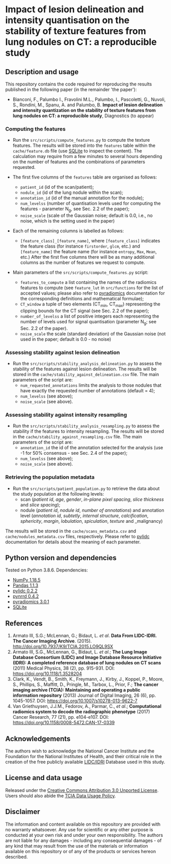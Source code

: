 # Impact of lesion delineation and intensity quantisation on the stability of texture features from lung nodules on CT: a reproducible study

## Description and usage

This repository contains the code required for reproducing the results published in the following paper (in the remainder 'the paper'):
* Bianconi, F., Palumbo I., Fravolini M.L., Palumbo, I., Pascoletti, G., Nuvoli, S., Rondini, M., Spanu, A. and Palumbo, B. __Impact of lesion delineation and intensity quantization on the stability of texture features from lung nodules on CT: a reproducible study__, Diagnostics (to appear)

### Computing the features
* Run the `src/scripts/compute_features.py` to compute the texture features. The results will be stored into the `features` table within the `cache/feature.db` file (use [SQLite](https://www.sqlite.org/index.html) to inspect the content). The calculation may require from a few minutes to several hours depending on the number of features and the combinations of parameters requested.

* The first five columns of the `features` table are organised as follows:
  - `patient_id` (id of the scan/patient);
  - `nodule_id` (id of the lung nodule within the scan);
  - `annotation_id` (id of the manual annotation for the nodule);
  - `num_levelss` (number of quantisation levels used for computing the features - parameter N<sub>g</sub>, see Sec. 2.2 of the paper);
  - `noise_scale` (scale of the Gaussian noise; default is 0.0, i.e., no noise, which is the setting used in the paper)

* Each of the remaining columns is labelled as follows:
  - `[feature_class]_[feature_name]`, where `[feature_class]` indicates the feature class (for instance `firstorder`, `glcm`, etc.) and `[feature_name]` the feature name (for instance `entropy`, `Max`, `Mean`, etc.) After the first five columns there will be as many additional columns as the number of features we request to compute.

* Main parameters of the `src/scripts/compute_features.py` script:
  - `features_to_compute` a list containing the names of the radiomics features to compute (see `feature_lut` in `src/functions` for the list of accepted values; please also refer to [pyradiomics](https://pyradiomics.readthedocs.io/en/latest/) documentation for the corresponding definitions and mathematical formulae);
  - `CT_window` a tuple of two elements (CT<sub>min</sub>, CT<sub>max</sub>) representing the clipping bounds for the CT signal (see Sec. 2.2 of the paper);
  - `number_of_levelss` a list of positive integers each representing the number of levels used for signal quantisation (parameter N<sub>g</sub>; see Sec. 2.2 of the paper).
  - `noise_scale` the scale (standard deviation) of the Gaussian noise (not used in the paper; default is 0.0 - no noise)

### Assessing stability against lesion delineation

* Run the `src/scripts/stability_analysis_delineation.py` to assess the stability of the features against lesion delineation. The results will be stored in the `cache/stability_against_delineation.csv` file. The main parameters of the script are:
  - `num_requested_annotations` limits the analysis to those nodules that have exactly the requested number of annotations (default = 4);
  - `num_levelss` (see above);
  - `noise_scale` (see above).

### Assessing stability against intensity resampling

* Run the `src/scripts/stability_analysis_resampling.py` to assess the stability if the features to intensity resampling. The results will be stored in the `cache/stability_against_resampling.csv` file. The main parameters of the script are:
  - `annotation_id` the id of the annotation selected for the analysis (use -1 for 50% consensus - see Sec. 2.4 of the paper);
  - `num_levelss` (see above);
  - `noise_scale` (see above).

### Retrieving the population metadata

* Run the `src/scripts/patient_population.py` to retrieve the data about the study population at the following levels:
  - scan (_patient id_, _age_, _gender_, _in-plane pixel spacing_, _slice thickness_ and _slice spacing_);
  - nodule (_patient id_, _nodule id_, _number of annotations_) and annotation level (_annotation id_, _subtetly_, _internal structure_, _calcification_, _sphericity_, _margin_, _lobulation_, _spiculation_, _texture_ and _malignancy)

The results will be stored in the `cache/scans_metadata.csv` and `cache/nodules_metadata.csv` files, respectively. Please refer to [pylidc](https://pylidc.github.io/) documentation for details about the meaning of each parameter.  

## Python version and dependencies
Tested on Python 3.8.6. Dependencies:
* [NumPy 1.18.5](https://numpy.org/)
* [Pandas 1.1.3](https://pandas.pydata.org/)
* [pylidc 0.2.2](https://pylidc.github.io/)
* [pynrrd 0.4.2](https://pypi.org/project/pynrrd/)
* [pyradiomics 3.0.1](https://pyradiomics.readthedocs.io/en/latest/)
* [SQLite](https://www.sqlite.org/)



## References
1.  Armato III, S.G.; McLennan, G.; Bidaut, L. _et al_. __Data From LIDC-IDRI. The Cancer Imaging Archive__. (2015).  http://doi.org/10.7937/K9/TCIA.2015.LO9QL9SX
1. Armato III, S.G., McLennan, G., Bidaut, L. _et al_.; __The Lung Image Database Consortium (LIDC) and Image Database Resource Initiative (IDRI): A completed reference database of lung nodules on CT scans__ (2011) Medical Physics, 38 (2), pp. 915-931. DOI: https://doi.org/10.1118/1.3528204
1. Clark, K., Vendt, B., Smith, K., Freymann, J., Kirby, J., Koppel, P., Moore, S., Phillips, S., Maffitt, D., Pringle, M., Tarbox, L., Prior, F.; __The cancer imaging archive (TCIA): Maintaining and operating a public information repository__
(2013) Journal of Digital Imaging, 26 (6), pp. 1045-1057. DOI: https://doi.org/10.1007/s10278-013-9622-7
1. Van Griethuysen, J.J.M., Fedorov, A., Parmar, C.,  _et al_.; __Computational radiomics system to decode the radiographic phenotype__ (2017) Cancer Research, 77 (21), pp. e104-e107. DOI: https://doi.org/10.1158/0008-5472.CAN-17-0339

## Acknowledgements
The authors wish to acknowledge the National Cancer Institute and the Foundation for the National Institutes of Health, and their critical role in the creation of the free publicly available [LIDC/IDRI](http://doi.org/10.7937/K9/TCIA.2015.LO9QL9SX) Database used in this study.

## License and data usage
Released under the [Creative Commons Attribution 3.0 Unported License](https://creativecommons.org/licenses/by/3.0/). Users should also abide the [TCIA Data Usage Policy](https://wiki.cancerimagingarchive.net/display/Public/Data+Usage+Policies+and+Restrictions).  

## Disclaimer
The information and content available on this repository are provided with no warranty whatsoever. Any use for scientific or any other purpose is conducted at your own risk and under your own responsibility. The authors are not liable for any damages - including any consequential damages - of any kind that may result from the use of the materials or information available on this repository or of any of the products or services hereon described.

